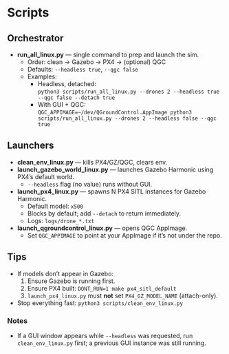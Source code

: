 # Scripts

## Orchestrator
- **run_all_linux.py** — single command to prep and launch the sim.
  - Order: clean → Gazebo → PX4 → (optional) QGC
  - Defaults: `--headless true`, `--qgc false`
  - Examples:
    - Headless, detached:  
      `python3 scripts/run_all_linux.py --drones 2 --headless true --qgc false --detach true`
    - With GUI + QGC:  
      `QGC_APPIMAGE=~/dev/QGroundControl.AppImage python3 scripts/run_all_linux.py --drones 2 --headless false --qgc true`

## Launchers
- **clean_env_linux.py** — kills PX4/GZ/QGC, clears env.
- **launch_gazebo_world_linux.py** — launches Gazebo Harmonic using PX4’s default world.  
  - `--headless` flag (no value) runs without GUI.
- **launch_px4_linux.py** — spawns N PX4 SITL instances for Gazebo Harmonic.
  - Default model: `x500`
  - Blocks by default; add `--detach` to return immediately.
  - Logs: `logs/drone_*.txt`
- **launch_qgroundcontrol_linux.py** — opens QGC AppImage.
  - Set `QGC_APPIMAGE` to point at your AppImage if it’s not under the repo.

## Tips
- If models don’t appear in Gazebo:
  1) Ensure Gazebo is running first.
  2) Ensure PX4 built: `DONT_RUN=1 make px4_sitl_default`
  3) `launch_px4_linux.py` must **not** set `PX4_GZ_MODEL_NAME` (attach-only).
- Stop everything fast: `python3 scripts/clean_env_linux.py`

### Notes
- If a GUI window appears while `--headless` was requested, run `clean_env_linux.py` first; a previous GUI instance was still running.
